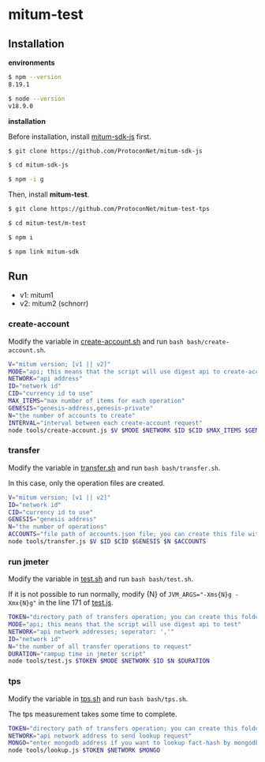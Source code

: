 # mitum-test

## Installation

__environments__

```sh
$ npm --version
8.19.1

$ node --version
v18.9.0
```

__installation__

Before installation, install [mitum-sdk-js](https://github.com/ProtoconNet/mitum-sdk-js) first.

```sh
$ git clone https://github.com/ProtoconNet/mitum-sdk-js

$ cd mitum-sdk-js

$ npm -i g
```

Then, install __mitum-test__.

```sh
$ git clone https://github.com/ProtoconNet/mitum-test-tps

$ cd mitum-test/m-test

$ npm i

$ npm link mitum-sdk
```

## Run

* v1: mitum1
* v2: mitum2 (schnorr)

### create-account

Modify the variable in [create-account.sh](bash/create-account.sh) and run `bash bash/create-account.sh`.

```sh
V="mitum version; [v1 || v2]"
MODE="api; this means that the script will use digest api to create-account"
NETWORK="api address"
ID="network id"
CID="currency id to use"
MAX_ITEMS="max number of items for each operation"
GENESIS="genesis-address,genesis-private"
N="the number of accounts to create" 
INTERVAL="interval between each create-account request"
node tools/create-account.js $V $MODE $NETWORK $ID $CID $MAX_ITEMS $GENESIS $N $INTERVAL
```

### transfer

Modify the variable in [transfer.sh](bash/transfer.sh) and run `bash bash/transfer.sh`.

In this case, only the operation files are created.

```sh
V="mitum version; [v1 || v2]"
ID="network id"
CID="currency id to use"
GENESIS="genesis address"
N="the number of operations"
ACCOUNTS="file path of accounts.json file; you can create this file with bash/create-account.sh"
node tools/transfer.js $V $ID $CID $GENESIS $N $ACCOUNTS
```

### run jmeter

Modify the variable in [test.sh](bash/test.sh) and run `bash bash/test.sh`.

If it is not possible to run normally, modify {N} of `JVM_ARGS="-Xms{N}g -Xmx{N}g"` in the line 171 of [test.js](tools/test.js).

```sh
TOKEN="directory path of transfers operation; you can create this folder with bash/transfer.sh"
MODE="api; this means that the script will use digest api to test"
NETWORK="api network addresses; seperator: ','"
ID="network id"
N="the number of all transfer operations to request"
DURATION="rampup time in jmeter script"
node tools/test.js $TOKEN $MODE $NETWORK $ID $N $DURATION
```

### tps

Modify the variable in [tps.sh](bash/tps.sh) and run `bash bash/tps.sh`.

The tps measurement takes some time to complete.

```sh
TOKEN="directory path of transfers operation; you can create this folder with bash/transfer.sh; run test.sh first"
NETWORK="api network address to send lookup request"
MONGO="enter mongodb address if you want to lookup fact-hash by mongodb instead of digest api"
node tools/lookup.js $TOKEN $NETWORK $MONGO
```
